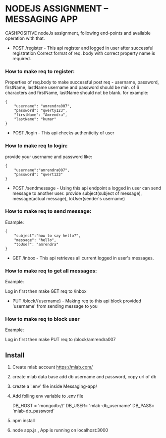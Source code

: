 # NODEJS ASSIGNMENT – MESSAGING APP
CASHPOSITIVE nodeJs assignment, following end-points and available operation with that.

* POST /register - This api register and logged in user after successful registration
Correct format of req. body with correct property name is required.

### How to make req to register:
Properties of req.body to make successful post req - username, password, firstName, lastName
username and password should be min. of 6 characters and firstName, lastName should not be blank.
for example: 

    {
        "username": "amrendra007",
        "password": "qwerty123",
        "firstName": "Amrendra",
        "lastName": "kumar"
    }

* POST /login - This api checks authenticity of user

### How to make req to login:
provide your username and password like:

    {
        "username":"amrendra007",
        "password": "qwert123"
    }

* POST /sendmessage - Using this api endpoint a logged in user can send message to another user.
provide subject(subject of message), message(actual message), toUser(sender's username)

### How to make req to send message:
Example: 

    {
        "subject":"how to say hello?",
        "message": "hello",
        "toUser": "amrendra"
    }

* GET /inbox - This api retrieves all current logged in user's messages.

### How to make req to get all messages:
Example:

Log in first then make GET req to /inbox

* PUT /block/{username} - Making req to this api block provided 'username' from sending message to you

### How to make req to block user
Example:

Log in first then make 
PUT req to /block/amrendra007

## Install
1. Create mlab account <https://mlab.com/>
2. create mlab data base add db username and password, copy url of db
3. create a '.env' file inside Messaging-app/
4. Add folling env variable to .env file

    DB_HOST = 'mongodb://'
    DB_USER= 'mlab-db_username'
    DB_PASS= 'mlab-db_password'

5. npm install
6. node app.js , App is running on localhost:3000


